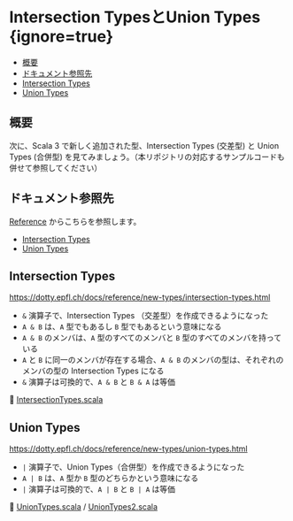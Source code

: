 # Intersection TypesとUnion Types {ignore=true}

<!-- @import "[TOC]" {cmd="toc" depthFrom=1 depthTo=6 orderedList=false} -->

<!-- code_chunk_output -->

- [概要](#概要)
- [ドキュメント参照先](#ドキュメント参照先)
- [Intersection Types](#intersection-types)
- [Union Types](#union-types)

<!-- /code_chunk_output -->

## 概要

次に、Scala 3 で新しく追加された型、Intersection Types (交差型) と Union Types (合併型) を見てみましょう。（本リポジトリの対応するサンプルコードも併せて参照してください）

## ドキュメント参照先

[Reference](https://dotty.epfl.ch/docs/reference/overview.html) からこちらを参照します。

- [Intersection Types](https://dotty.epfl.ch/docs/reference/new-types/intersection-types.html)
- [Union Types](https://dotty.epfl.ch/docs/reference/new-types/union-types.html)

## Intersection Types

https://dotty.epfl.ch/docs/reference/new-types/intersection-types.html

- `&` 演算子で、Intersection Types （交差型）を作成できるようになった
- `A & B` は、`A` 型でもあるし `B` 型でもあるという意味になる
- `A & B` のメンバは、`A` 型のすべてのメンバと `B` 型のすべてのメンバを持っている
- `A` と `B` に同一のメンバが存在する場合、`A & B` のメンバの型は、それぞれのメンバの型の Intersection Types になる
- `&` 演算子は可換的で、`A & B` と `B & A` は等価

:memo: [IntersectionTypes.scala](/step03/src/main/scala/com/github/shinharad/gettingStartedWithScala3/IntersectionTypes.scala)

## Union Types

https://dotty.epfl.ch/docs/reference/new-types/union-types.html

- `|` 演算子で、Union Types（合併型）を作成できるようになった
- `A | B` は、`A` 型か `B` 型のどちらかという意味になる
- `|` 演算子は可換的で、`A | B` と `B | A` は等価

:memo: [UnionTypes.scala](/step03/src/main/scala/com/github/shinharad/gettingStartedWithScala3/UnionTypes.scala) / [UnionTypes2.scala](/step03/src/main/scala/com/github/shinharad/gettingStartedWithScala3/UnionTypes2.scala)